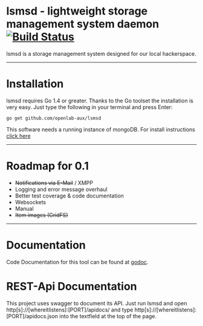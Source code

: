 lsmsd - lightweight storage management system daemon [![Build Status](https://travis-ci.org/openlab-aux/lsmsd.svg?branch=master)](https://travis-ci.org/openlab-aux/lsmsd)
===========
lsmsd is a storage management system designed for our local hackerspace.
___
# Installation
lsmsd requires Go 1.4 or greater. Thanks to the Go toolset the installation is very easy. Just type the following in your terminal and press Enter:

    go get github.com/openlab-aux/lsmsd

This software needs a running instance of mongoDB. For install instructions [click here](http://docs.mongodb.org/manual/installation/)

___
# Roadmap for 0.1
  * ~~Notifications via E-Mail~~ / XMPP
  * Logging and error message overhaul
  * Better test coverage & code documentation
  * Websockets
  * Manual
  * ~~Item images (GridFS)~~

___
# Documentation

Code Documentation for this tool can be found at [godoc](http://godoc.org/github.com/openlab-aux/lsmsd).

# REST-Api Documentation

This project uses swagger to document its API.
Just run lsmsd and open http[s]://[whereitlistens]:[PORT]/apidocs/ and type http[s]://[whereitlistens]:[PORT]/apidocs.json into the textfield at the top of the page.
